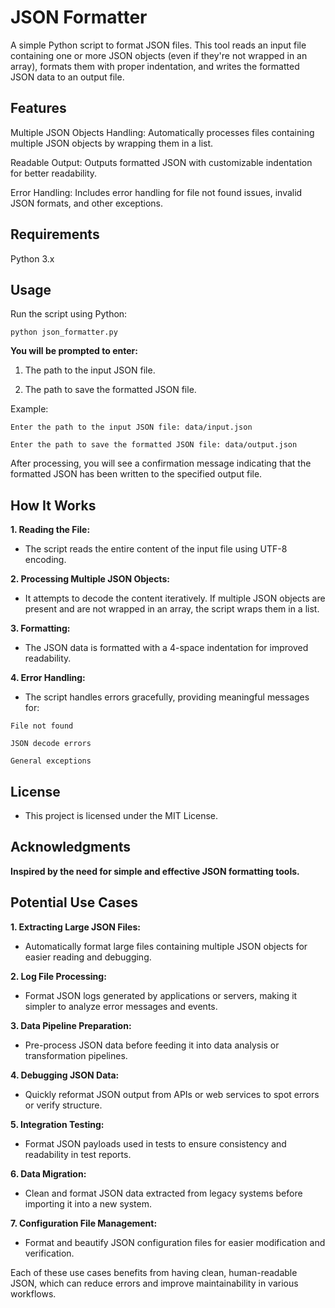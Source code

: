 # JSON Formatter
A simple Python script to format JSON files. This tool reads an input file containing one or more JSON objects (even if they're not wrapped in an array), formats them with proper indentation, and writes the formatted JSON data to an output file.

## Features
Multiple JSON Objects Handling: Automatically processes files containing multiple JSON objects by wrapping them in a list.

Readable Output: Outputs formatted JSON with customizable indentation for better readability.

Error Handling: Includes error handling for file not found issues, invalid JSON formats, and other exceptions.

## Requirements
Python 3.x

## Usage
Run the script using Python:

```python json_formatter.py```

**You will be prompted to enter:**

1. The path to the input JSON file.

2. The path to save the formatted JSON file.

Example:

```Enter the path to the input JSON file: data/input.json```

```Enter the path to save the formatted JSON file: data/output.json```

After processing, you will see a confirmation message indicating that the formatted JSON has been written to the specified output file.

## How It Works
**1. Reading the File:**
- The script reads the entire content of the input file using UTF-8 encoding.

**2. Processing Multiple JSON Objects:**
- It attempts to decode the content iteratively. If multiple JSON objects are present and are not wrapped in an array, the script wraps them in a list.

**3. Formatting:**
- The JSON data is formatted with a 4-space indentation for improved readability.

**4. Error Handling:**
- The script handles errors gracefully, providing meaningful messages for:

```File not found```

```JSON decode errors```

```General exceptions```

## License
- This project is licensed under the MIT License.

## Acknowledgments
**Inspired by the need for simple and effective JSON formatting tools.**

## Potential Use Cases

**1. Extracting Large JSON Files:**
- Automatically format large files containing multiple JSON objects for easier reading and debugging.

**2. Log File Processing:**
- Format JSON logs generated by applications or servers, making it simpler to analyze error messages and events.

**3. Data Pipeline Preparation:**
- Pre-process JSON data before feeding it into data analysis or transformation pipelines.

**4. Debugging JSON Data:**
- Quickly reformat JSON output from APIs or web services to spot errors or verify structure.

**5. Integration Testing:**
- Format JSON payloads used in tests to ensure consistency and readability in test reports.

**6. Data Migration:**
- Clean and format JSON data extracted from legacy systems before importing it into a new system.

**7. Configuration File Management:**
- Format and beautify JSON configuration files for easier modification and verification.

Each of these use cases benefits from having clean, human-readable JSON, which can reduce errors and improve maintainability in various workflows.

